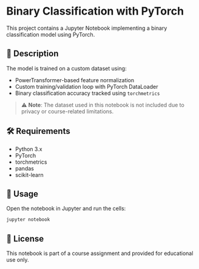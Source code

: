 # Binary Classification with PyTorch

This project contains a Jupyter Notebook implementing a binary classification model using PyTorch.

## 📌 Description

The model is trained on a custom dataset using:
- PowerTransformer-based feature normalization
- Custom training/validation loop with PyTorch DataLoader
- Binary classification accuracy tracked using `torchmetrics`

> ⚠️ **Note**: The dataset used in this notebook is not included due to privacy or course-related limitations.

## 🛠️ Requirements

- Python 3.x
- PyTorch
- torchmetrics
- pandas
- scikit-learn

## 📓 Usage

Open the notebook in Jupyter and run the cells:

```bash
jupyter notebook
```

## 📜 License

This notebook is part of a course assignment and provided for educational use only.
